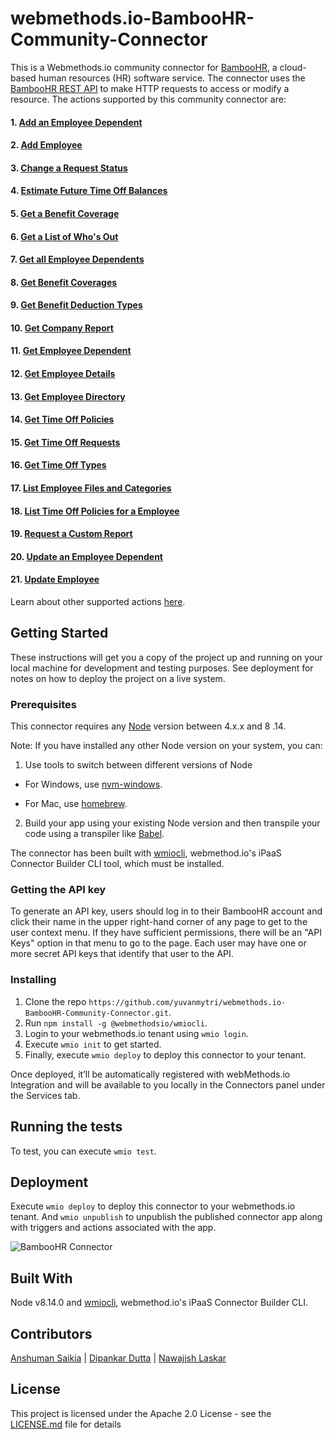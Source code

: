 # webmethods.io-BambooHR-Community-Connector
This is a Webmethods.io community connector for [BambooHR](https://en.wikipedia.org/wiki/BambooHR), a cloud-based human resources (HR) software service. The connector uses the [BambooHR REST API](https://documentation.bamboohr.com/reference#get-employee-dependents-1) to make HTTP requests to access or modify a resource. The actions supported by this community connector are:

#### 1. [Add an Employee Dependent](https://documentation.bamboohr.com/reference#add-employee-dependent-1)
#### 2. [Add Employee](https://documentation.bamboohr.com/reference#add-employee-1)
#### 3. [Change a Request Status](https://documentation.bamboohr.com/reference#time-off-change-a-request-status-1)
#### 4. [Estimate Future Time Off Balances](https://documentation.bamboohr.com/reference#estimate-future-time-off-balances)
#### 5. [Get a Benefit Coverage](https://documentation.bamboohr.com/reference#get-benefit-coverage-1)
#### 6. [Get a List of Who's Out](https://documentation.bamboohr.com/reference#get-a-list-of-whos-out-1)
#### 7. [Get all Employee Dependents](https://documentation.bamboohr.com/reference#get-employee-dependents-1)
#### 8. [Get Benefit Coverages](https://documentation.bamboohr.com/reference#get-benefit-coverages-1)
#### 9. [Get Benefit Deduction Types](https://documentation.bamboohr.com/reference#get-benefit-deduction-types-1)
#### 10. [Get Company Report](https://documentation.bamboohr.com/reference#get-company-report-1)
#### 11. [Get Employee Dependent](https://documentation.bamboohr.com/reference#get-employee-dependent-1)
#### 12. [Get Employee Details](https://documentation.bamboohr.com/reference#get-employee)
#### 13. [Get Employee Directory](https://documentation.bamboohr.com/reference#get-employees-directory-1)
#### 14. [Get Time Off Policies](https://documentation.bamboohr.com/reference#get-time-off-policies)
#### 15. [Get Time Off Requests](https://documentation.bamboohr.com/reference#time-off-get-time-off-requests-1)
#### 16. [Get Time Off Types](https://documentation.bamboohr.com/reference#get-time-off-types)
#### 17. [List Employee Files and Categories](https://documentation.bamboohr.com/reference#list-employee-files-1)
#### 18. [List Time Off Policies for a Employee](https://documentation.bamboohr.com/reference#time-off-list-time-off-policies-for-employee)
#### 19. [Request a Custom Report](https://documentation.bamboohr.com/reference#request-custom-report-1)
#### 20. [Update an Employee Dependent](https://documentation.bamboohr.com/reference#update-employee-dependent-1)
#### 21. [Update Employee](https://documentation.bamboohr.com/reference#update-employee)

Learn about other supported actions [here](https://documentation.bamboohr.com/reference).

## Getting Started
These instructions will get you a copy of the project up and running on your local machine for development and testing purposes. See deployment for notes on how to deploy the project on a live system.

### Prerequisites
This connector requires any [Node](https://nodejs.org/dist/) version between 4.x.x and 8 .14.

Note: If you have installed any other Node version on your system, you can:
1. Use tools to switch between different versions of Node

  - For Windows, use [nvm-windows](https://github.com/coreybutler/nvm-windows#installation--upgrades).
  
  - For Mac, use [homebrew](https://brew.sh/).
2. Build your app using your existing Node version and then transpile your code using a transpiler like [Babel](https://babeljs.io/).

The connector has been built with [wmiocli](https://docs.webmethods.io/integration/developer_guide/connector_builder/#gsc.tab=0), webmethod.io's iPaaS Connector Builder CLI tool, which must be installed. 

### Getting the API key 
To generate an API key, users should log in to their BambooHR account and click their name in the upper right-hand corner of any page to get to the user context menu. If they have sufficient permissions, there will be an "API Keys" option in that menu to go to the page. Each user may have one or more secret API keys that identify that user to the API.

### Installing
1. Clone the repo `https://github.com/yuvanmytri/webmethods.io-BambooHR-Community-Connector.git`.
2. Run `npm install -g @webmethodsio/wmiocli`.
3. Login to your webmethods.io tenant using `wmio login`.
4. Execute `wmio init` to get started.
5. Finally, execute `wmio deploy` to deploy this connector to your tenant.

Once deployed, it’ll be automatically registered with webMethods.io Integration and will be available to you locally in the Connectors panel under the Services tab.

## Running the tests
To test, you can execute `wmio test`.

## Deployment
Execute `wmio deploy` to deploy this connector to your webmethods.io tenant. And `wmio unpublish` to unpublish the published connector app along with triggers and actions associated with the app.

![BambooHR Connector](https://user-images.githubusercontent.com/16189220/74911246-3b403780-53e2-11ea-8789-be34e42a1d4f.png)

## Built With
Node v8.14.0 and [wmiocli](https://docs.webmethods.io/integration/developer_guide/connector_builder/#gsc.tab=0), webmethod.io's iPaaS Connector Builder CLI.

## Contributors
[Anshuman Saikia](https://github.com/anshu96788) |
[Dipankar Dutta](https://github.com/DipankarDDUT) |
[Nawajish Laskar](https://github.com/Nawajish)

## License
This project is licensed under the Apache 2.0 License - see the [LICENSE.md](https://github.com/SoftwareAG/webmethods-microservicesruntime-samples/blob/master/LICENSE) file for details
